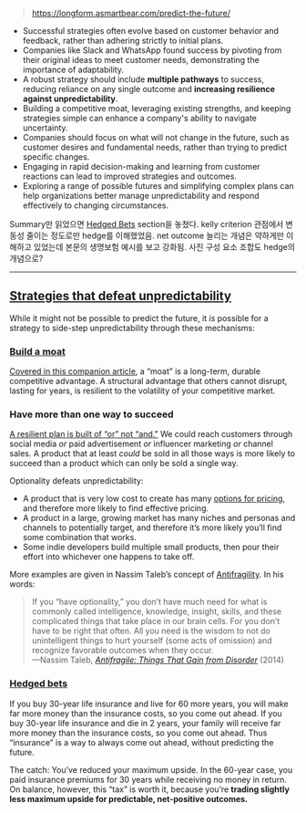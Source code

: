 
> https://longform.asmartbear.com/predict-the-future/

- Successful strategies often evolve based on customer behavior and feedback, rather than adhering strictly to initial plans.
- Companies like Slack and WhatsApp found success by pivoting from their original ideas to meet customer needs, demonstrating the importance of adaptability.
- A robust strategy should include **multiple pathways** to success, reducing reliance on any single outcome and **increasing resilience against unpredictability**.
- Building a competitive moat, leveraging existing strengths, and keeping strategies simple can enhance a company's ability to navigate uncertainty.
- Companies should focus on what will not change in the future, such as customer desires and fundamental needs, rather than trying to predict specific changes.
- Engaging in rapid decision-making and learning from customer reactions can lead to improved strategies and outcomes.
- Exploring a range of possible futures and simplifying complex plans can help organizations better manage unpredictability and respond effectively to changing circumstances.

Summary만 읽었으면 [Hedged Bets](https://longform.asmartbear.com/predict-the-future/#hedged-bets) section을 놓쳤다.
kelly criterion 관점에서 변동성 줄이는 정도로만 hedge를 이해했었음.
net outcome 늘리는 개념은 약하게만 이해하고 있었는데 본문의 생명보험 예시를 보고 강화됨.
사진 구성 요소 조합도 hedge의 개념으로?

---

## [Strategies that defeat unpredictability](https://longform.asmartbear.com/predict-the-future/#strategies-defeat-unpredictability)

While it might not be possible to predict the future, it _is_ possible for a strategy to side-step unpredictability through these mechanisms:

### [Build a moat](https://longform.asmartbear.com/predict-the-future/#build-moat)

[Covered in this companion article](https://longform.asmartbear.com/moats/), a “moat” is a long-term, durable competitive advantage. A structural advantage that others cannot disrupt, lasting for years, is resilient to the volatility of your competitive market.

### Have more than one way to succeed

[A resilient plan is built of “or” not “and.”](https://longform.asmartbear.com/capturing-luck/) We could reach customers through social media _or_ paid advertisement _or_ influencer marketing _or_ channel sales. A product that at least _could_ be sold in all those ways is more likely to succeed than a product which can only be sold a single way.

Optionality defeats unpredictability:

- A product that is very low cost to create has many [options for pricing](https://longform.asmartbear.com/pricing-determines-your-business-model/), and therefore more likely to find effective pricing.
- A product in a large, growing market has many niches and personas and channels to potentially target, and therefore it’s more likely you’ll find some combination that works.
- Some indie developers build multiple small products, then pour their effort into whichever one happens to take off.

More examples are given in Nassim Taleb’s concept of [Antifragility](https://en.wikipedia.org/wiki/Antifragility). In his words:

> If you “have optionality,” you don’t have much need for what is commonly called intelligence, knowledge, insight, skills, and these complicated things that take place in our brain cells. For you don’t have to be right that often. All you need is the wisdom to not do unintelligent things to hurt yourself (some acts of omission) and recognize favorable outcomes when they occur.  
> —Nassim Taleb, _[Antifragile: Things That Gain from Disorder](https://www.amazon.com/Antifragile-Things-That-Disorder-Incerto/dp/0812979680/?utm_source=longform.asmartbear.com&utm_campaign=longform.asmartbear.com&utm_medium=post)_ (2014)

### [Hedged bets](https://longform.asmartbear.com/predict-the-future/#hedged-bets)

If you buy 30-year life insurance and live for 60 more years, you will make far more money than the insurance costs, so you come out ahead. If you buy 30-year life insurance and die in 2 years, your family will receive far more money than the insurance costs, so you come out ahead. Thus “insurance” is a way to always come out ahead, without predicting the future.

The catch: You’ve reduced your maximum upside. In the 60-year case, you paid insurance premiums for 30 years while receiving no money in return. On balance, however, this “tax” is worth it, because you’re **trading slightly less maximum upside for predictable, net-positive outcomes.**
